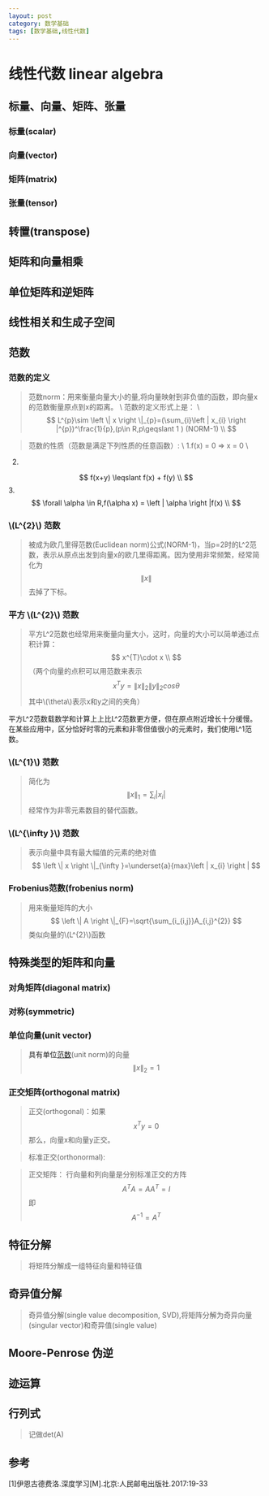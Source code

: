 ```yaml
---
layout: post
category: 数学基础
tags: [数学基础,线性代数]
---
```



线性代数 linear algebra
================

## 标量、向量、矩阵、张量

### 标量(scalar)

### 向量(vector)

### 矩阵(matrix)

### 张量(tensor)

## 转置(transpose)

## 矩阵和向量相乘

## 单位矩阵和逆矩阵

## 线性相关和生成子空间

## <a name='norm'>范数<a/>

### 范数的定义

> 范数norm：用来衡量向量大小的量,将向量映射到非负值的函数，即向量x的范数衡量原点到x的距离。	\\
范数的定义形式上是：	\\
$$
	L^{p}\sim \left \| x \right \|_{p}=(\sum_{i}\left | x_{i} \right |^{p})^\frac{1}{p},(p\in R,p\geqslant 1 )	(NORM-1)	\\
$$

> 范数的性质（范数是满足下列性质的任意函数）:	\\
1.f(x) = 0  =>  x = 0	\\
2.
$$
	f(x+y) \leqslant  f(x) + f(y)	\\
$$
3.
$$
	\forall \alpha \in R,f(\alpha x) = \left | \alpha  \right |f(x)	\\
$$

### \\(L^{2}\\) 范数

> 被成为欧几里得范数(Euclidean norm)公式(NORM-1)，当p=2时的L^2范数，表示从原点出发到向量x的欧几里得距离。因为使用非常频繁，经常简化为
$$
	\left \| x \right \|
$$
去掉了下标。

### 平方 \\(L^{2}\\) 范数

> 平方L^2范数也经常用来衡量向量大小，这时，向量的大小可以简单通过点积计算：
$$
	x^{T}\cdot x	\\
$$
（两个向量的点积可以用范数来表示
$$
	x^{T}y=\left \| x \right \|_{2}\left \| y \right \|_{2}cos\theta 
$$
其中\\(\theta\\)表示x和y之间的夹角）

平方L^2范数载数学和计算上上比L^2范数更方便，但在原点附近增长十分缓慢。在某些应用中，区分恰好时零的元素和非零但值很小的元素时，我们使用L^1范数。

### \\(L^{1}\\) 范数

> 简化为
$$
	\left \| x \right \|_{1} =\sum_{i}\left | x_{i} \right |
$$
经常作为非零元素数目的替代函数。

### \\(L^{\infty }\\) 范数

> 表示向量中具有最大幅值的元素的绝对值
$$
	\left \| x \right \|_{\infty }=\underset{a}{max}\left | x_{i} \right |
$$

### Frobenius范数(frobenius norm)

> 用来衡量矩阵的大小
$$
	\left \| A \right \|_{F}=\sqrt{\sum_{i_{i,j}}A_{i,j}^{2}}
$$
类似向量的\\(L^{2}\\)函数

## 特殊类型的矩阵和向量

### 对角矩阵(diagonal matrix)

### 对称(symmetric)

### 单位向量(unit vector)

> 具有单位<a href="norm">范数</a>(unit norm)的向量
$$
	\left \| x \right \|_{2} = 1
$$

### <a name='orthogonal-matrix'>正交矩阵(orthogonal matrix)</a>

> 正交(orthogonal)：如果
$$
	x^{T}y=0
$$
那么，向量x和向量y正交。

> 标准正交(orthonormal):

> 正交矩阵： 行向量和列向量是分别标准正交的方阵
$$
	A^{T}A=AA^{T}=I
$$
即
$$
	A^{-1}=A^{T}
$$

## 特征分解

> 将矩阵分解成一组特征向量和特征值 

## 奇异值分解

> 奇异值分解(single value decomposition, SVD),将矩阵分解为奇异向量(singular vector)和奇异值(single value)

## Moore-Penrose 伪逆

## 迹运算

## 行列式

> 记做det(A)

## 参考

[1]伊恩古德费洛.深度学习[M].北京:人民邮电出版社.2017:19-33
